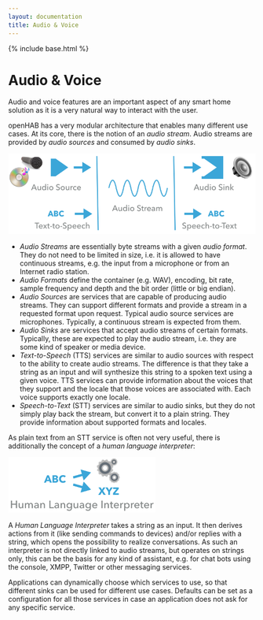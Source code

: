 ```yaml
---
layout: documentation
title: Audio & Voice
---
```


{% include base.html %}

# Audio & Voice

Audio and voice features are an important aspect of any smart home solution as it is a very natural way to interact with the user.

openHAB has a very modular architecture that enables many different use cases.
At its core, there is the notion of an *audio stream*.
Audio streams are provided by *audio sources* and consumed by *audio sinks*.

![](images/audio.png)

- *Audio Streams* are essentially byte streams with a given *audio format*.
They do not need to be limited in size, i.e. it is allowed to have continuous streams, e.g. the input from a microphone or from an Internet radio station.
- *Audio Formats* define the container (e.g. WAV), encoding, bit rate, sample frequency and depth and the bit order (little or big endian).
- *Audio Sources* are services that are capable of producing audio streams.
They can support different formats and provide a stream in a requested format upon request.
Typical audio source services are microphones. Typically, a continuous stream is expected from them.
- *Audio Sinks* are services that accept audio streams of certain formats.
Typically, these are expected to play the audio stream, i.e. they are some kind of speaker or media device.
- *Text-to-Speech* (TTS) services are similar to audio sources with respect to the ability to create audio streams.
The difference is that they take a string as an input and will synthesize this string to a spoken text using a given voice.
TTS services can provide information about the voices that they support and the locale that those voices are associated with.
Each voice supports exactly one locale.
- *Speech-to-Text* (STT) services are similar to audio sinks, but they do not simply play back the stream, but convert it to a plain string.
They provide information about supported formats and locales.

As plain text from an STT service is often not very useful, there is additionally the concept of a *human language interpreter*:

![](images/hli.png)

A *Human Language Interpreter* takes a string as an input.
It then derives actions from it (like sending commands to devices) and/or replies with a string, which opens the possibility to realize conversations.
As such an interpreter is not directly linked to audio streams, but operates on strings only, this can be the basis for any kind of assistant, e.g. for chat bots using the console, XMPP, Twitter or other messaging services.

Applications can dynamically choose which services to use, so that different sinks can be used for different use cases.
Defaults can be set as a configuration for all those services in case an application does not ask for any specific service.
